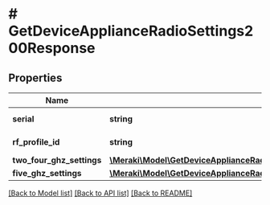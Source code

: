 # # GetDeviceApplianceRadioSettings200Response

## Properties

Name | Type | Description | Notes
------------ | ------------- | ------------- | -------------
**serial** | **string** | The device serial | [optional]
**rf_profile_id** | **string** | RF Profile ID | [optional]
**two_four_ghz_settings** | [**\Meraki\Model\GetDeviceApplianceRadioSettings200ResponseTwoFourGhzSettings**](GetDeviceApplianceRadioSettings200ResponseTwoFourGhzSettings.md) |  | [optional]
**five_ghz_settings** | [**\Meraki\Model\GetDeviceApplianceRadioSettings200ResponseFiveGhzSettings**](GetDeviceApplianceRadioSettings200ResponseFiveGhzSettings.md) |  | [optional]

[[Back to Model list]](../../README.md#models) [[Back to API list]](../../README.md#endpoints) [[Back to README]](../../README.md)
